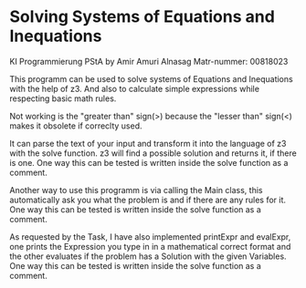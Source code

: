 # Solving Systems of Equations and Inequations
KI Programmierung PStA by Amir Amuri Alnasag Matr-nummer: 00818023

This programm can be used to solve systems of Equations and Inequations with the help of z3. And also to calculate simple expressions while respecting basic math rules.

Not working is the "greater than" sign(>) because the "lesser than" sign(<) makes it obsolete if correclty used.


It can parse the text of your input and transform it into the language of z3 with the solve function.
z3 will find a possible solution and returns it, if there is one.
One way this can be tested is written inside the solve function as a comment.

Another way to use this programm is via calling the Main class, this automatically ask you what the problem is and if there are any rules for it.
One way this can be tested is written inside the solve function as a comment.

As requested by the Task, I have also implemented printExpr and evalExpr, one prints the Expression you type in in a mathematical correct format and the other evaluates if the problem has a Solution with the given Variables.
One way this can be tested is written inside the solve function as a comment.
